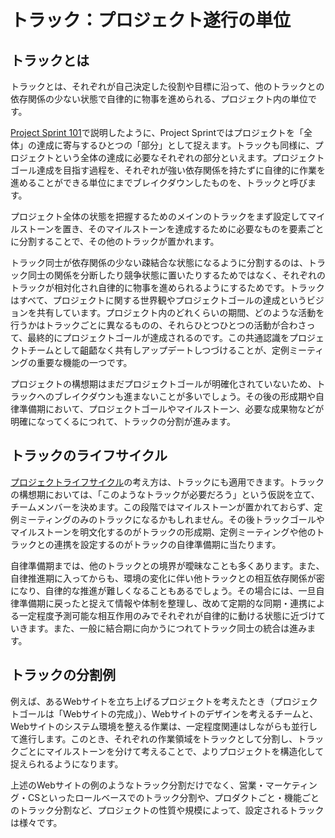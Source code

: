 # トラック：プロジェクト遂行の単位

## トラックとは

トラックとは、それぞれが自己決定した役割や目標に沿って、他のトラックとの依存関係の少ない状態で自律的に物事を進められる、プロジェクト内の単位です。

[Project Sprint 101](section1-1.md)で説明したように、Project Sprintではプロジェクトを「全体」の達成に寄与するひとつの「部分」として捉えます。トラックも同様に、プロジェクトという全体の達成に必要なそれぞれの部分といえます。プロジェクトゴール達成を目指す過程を、それぞれが強い依存関係を持たずに自律的に作業を進めることができる単位にまでブレイクダウンしたものを、トラックと呼びます。

プロジェクト全体の状態を把握するためのメインのトラックをまず設定してマイルストーンを置き、そのマイルストーンを達成するために必要なものを要素ごとに分割することで、その他のトラックが置かれます。

トラック同士が依存関係の少ない疎結合な状態になるように分割するのは、トラック同士の関係を分断したり競争状態に置いたりするためではなく、それぞれのトラックが相対化され自律的に物事を進められるようにするためです。トラックはすべて、プロジェクトに関する世界観やプロジェクトゴールの達成というビジョンを共有しています。プロジェクト内のどれくらいの期間、どのような活動を行うかはトラックごとに異なるものの、それらひとつひとつの活動が合わさって、最終的にプロジェクトゴールが達成されるのです。この共通認識をプロジェクトチームとして齟齬なく共有しアップデートしつづけることが、定例ミーティングの重要な機能の一つです。

プロジェクトの構想期はまだプロジェクトゴールが明確化されていないため、トラックへのブレイクダウンも進まないことが多いでしょう。その後の形成期や自律準備期において、プロジェクトゴールやマイルストーン、必要な成果物などが明確になってくるにつれて、トラックの分割が進みます。

## トラックのライフサイクル

[プロジェクトライフサイクル](section2-0.md)の考え方は、トラックにも適用できます。トラックの構想期においては、「このようなトラックが必要だろう」という仮説を立て、チームメンバーを決めます。この段階ではマイルストーンが置かれておらず、定例ミーティングのみのトラックになるかもしれません。その後トラックゴールやマイルストーンを明文化するのがトラックの形成期、定例ミーティングや他のトラックとの連携を設定するのがトラックの自律準備期に当たります。

自律準備期までは、他のトラックとの境界が曖昧なことも多くあります。また、自律推進期に入ってからも、環境の変化に伴い他トラックとの相互依存関係が密になり、自律的な推進が難しくなることもあるでしょう。その場合には、一旦自律準備期に戻ったと捉えて情報や体制を整理し、改めて定期的な同期・連携による一定程度予測可能な相互作用のみでそれぞれが自律的に動ける状態に近づけていきます。また、一般に結合期に向かうにつれてトラック同士の統合は進みます。

## トラックの分割例

例えば、あるWebサイトを立ち上げるプロジェクトを考えたとき（プロジェクトゴールは「Webサイトの完成」）、Webサイトのデザインを考えるチームと、Webサイトのシステム環境を整える作業は、一定程度関連はしながらも並行して進行します。このとき、それぞれの作業領域をトラックとして分割し、トラックごとにマイルストーンを分けて考えることで、よりプロジェクトを構造化して捉えられるようになります。

上述のWebサイトの例のようなトラック分割だけでなく、営業・マーケティング・CSといったロールベースでのトラック分割や、プロダクトごと・機能ごとのトラック分割など、プロジェクトの性質や規模によって、設定されるトラックは様々です。

